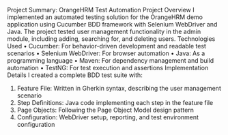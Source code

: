 Project Summary: OrangeHRM Test Automation
Project Overview
I implemented an automated testing solution for the OrangeHRM demo application using Cucumber BDD framework with Selenium WebDriver and Java. The project tested user management functionality in the admin module, including adding, searching for, and deleting users.
Technologies Used
•	Cucumber: For behavior-driven development and readable test scenarios
•	Selenium WebDriver: For browser automation
•	Java: As a programming language
•	Maven: For dependency management and build automation
•	TestNG: For test execution and assertions
Implementation Details
I created a complete BDD test suite with:
1.	Feature File: Written in Gherkin syntax, describing the user management scenario
2.	Step Definitions: Java code implementing each step in the feature file
3.	Page Objects: Following the Page Object Model design pattern
4.	Configuration: WebDriver setup, reporting, and test environment configuration
